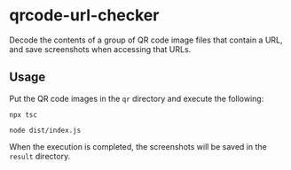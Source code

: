 # qrcode-url-checker

Decode the contents of a group of QR code image files that contain a URL,
and save screenshots when accessing that URLs.

## Usage

Put the QR code images in the `qr` directory and execute the following:

```shell
npx tsc
```

```shell
node dist/index.js
```

When the execution is completed, the screenshots will be saved in the `result`
directory.

